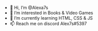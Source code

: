 - 👋 Hi, I’m @Alexa7s
- 👀 I’m interested in Books & Video Games
- 🌱 I’m currently learning HTML, CSS & JS
- 📫 Reach me on discord Alex7s#5397

<!---
Alexa7s/Alexa7s is a ✨ special ✨ repository because its `README.md` (this file) appears on your GitHub profile.
You can click the Preview link to take a look at your changes.
--->
